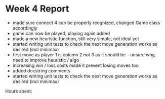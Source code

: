 # Week 4 Report

- made sure connect 4 can be properly reognized, changed Game class accordingly
- game can now be played, playing again added
- made a new heuristic function, still very simple, not ideal yet
- started writing unit tests to check the next move generation works as desired (incl minimax)
- first move as player 1 is column 2 not 3 as it should be - unsure why, need to improve heuristic / algo
- increasing win / loss costs made it prevent losing moves too
- added docstring comments
- started writing unit tests to check the next move generation works as desired (incl minimax)


Hours spent: 